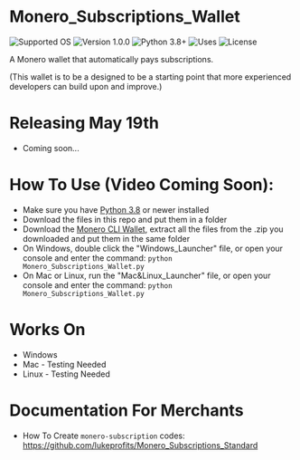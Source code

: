 # Monero_Subscriptions_Wallet
![Supported OS](https://img.shields.io/badge/Supported%20OS-Windows%20/%20Mac%20/%20Linux-blue.svg)
![Version 1.0.0](https://img.shields.io/badge/Version-1.0.0-blueviolet.svg)
![Python 3.8+](https://img.shields.io/badge/Python-3.8+-brightgreen.svg)
![Uses](https://img.shields.io/badge/Uses-Monero%20RPC-orange.svg)
![License](https://img.shields.io/badge/License-MIT-yellow.svg)

A Monero wallet that automatically pays subscriptions. 

(This wallet is to be a designed to be a starting point that more experienced developers can build upon and improve.)


# Releasing May 19th
- Coming soon... 

# How To Use (Video Coming Soon):
* Make sure you have [Python 3.8](https://www.python.org/downloads/) or newer installed
* Download the files in this repo and put them in a folder
* Download the [Monero CLI Wallet](https://www.getmonero.org/downloads/#cli), extract all the files from the .zip you downloaded and put them in the same folder
* On Windows, double click the "Windows_Launcher" file, or open your console and enter the command: `python Monero_Subscriptions_Wallet.py`
* On Mac or Linux, run the "Mac&Linux_Launcher" file, or open your console and enter the command: `python Monero_Subscriptions_Wallet.py`


# Works On
- Windows
- Mac - Testing Needed
- Linux - Testing Needed

# Documentation For Merchants
- How To Create `monero-subscription` codes: https://github.com/lukeprofits/Monero_Subscriptions_Standard
